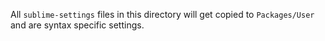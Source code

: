 All `sublime-settings` files in this directory will get copied to `Packages/User` and are syntax specific settings.  

[MarkdownEditing]: https://raw.github.com/SublimeText-Markdown/Mfile:///tmp/mdpv/222.htmlfile:///tmp/mdpv/222.htmlarkdownEditing/
[Table Editor]: https://github.com/vkocubinsky/SublimeTableEditor

